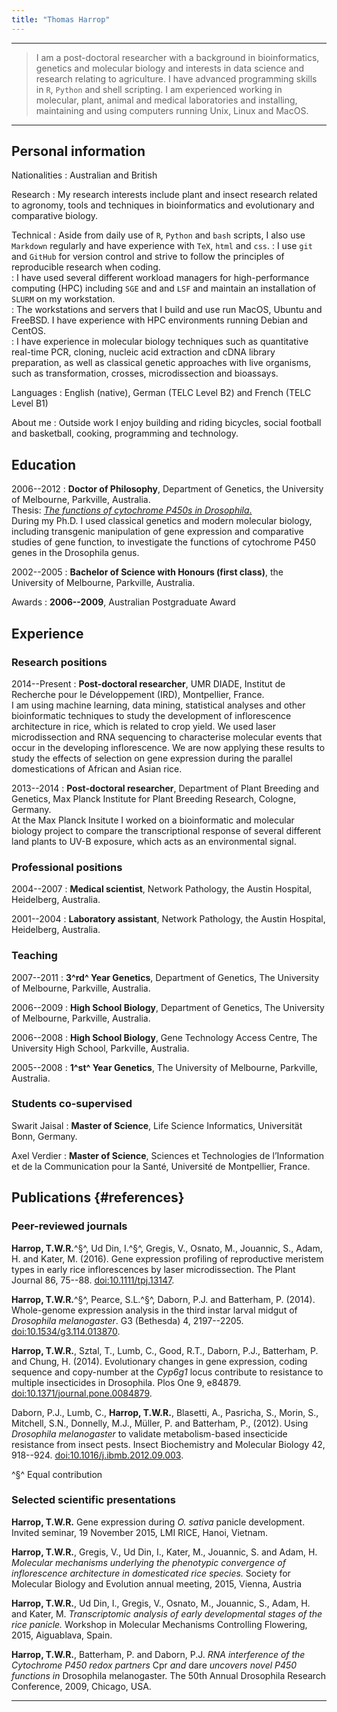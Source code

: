 ```yaml
---
title: "Thomas Harrop"
---
```


----

> I am a post-doctoral researcher with a background in bioinformatics, genetics and molecular biology and interests in data science and research relating to agriculture. I have advanced programming skills in `R`, `Python` and shell scripting. I am experienced working in molecular, plant, animal and medical laboratories and installing, maintaining and using computers running Unix, Linux and MacOS.

----

## Personal information

Nationalities
:   Australian and British

Research
:   My research interests include plant and insect research related to agronomy, tools and techniques in bioinformatics and evolutionary and comparative biology.

Technical
:   Aside from daily use of `R`, `Python` and `bash` scripts, I also use `Markdown` regularly and have experience with `TeX`, `html` and `css`.
:   I use `git` and `GitHub` for version control and strive to follow the principles of reproducible research when coding.  
:   I have used several different workload managers for high-performance computing (HPC) including `SGE` and and `LSF` and maintain an installation of `SLURM` on my workstation.  
:   The workstations and servers that I build and use run MacOS, Ubuntu and FreeBSD. I have experience with HPC environments running Debian and CentOS.  
:   I have experience in molecular biology techniques such as quantitative real-time PCR, cloning, nucleic acid extraction and cDNA library preparation, as well as classical genetic approaches with live organisms, such as transformation, crosses, microdissection and bioassays.

Languages
:   English (native), German (TELC Level B2) and French (TELC Level B1)

About me
:   Outside work I enjoy building and riding bicycles, social football and basketball, cooking, programming and technology.

## Education

2006--2012
:	**Doctor of Philosophy**, Department of Genetics, the University of Melbourne, Parkville, Australia.  
	Thesis: [*The functions of cytochrome P450s in Drosophila*.](http://cat.lib.unimelb.edu.au/record=b4827945~S32)  
	During my Ph.D. I used classical genetics and modern molecular biology, including transgenic manipulation of gene expression and comparative studies of gene function, to investigate the functions of cytochrome P450 genes in the Drosophila genus. 

2002--2005
:   **Bachelor of Science with Honours (first class)**, the University of Melbourne, Parkville, Australia.

Awards
:   **2006--2009**, Australian Postgraduate Award

## Experience

### Research positions

2014--Present
:	**Post-doctoral researcher**, UMR DIADE, Institut de Recherche
pour le Développement (IRD), Montpellier, France.  
	I am using machine learning, data mining, statistical analyses and other bioinformatic techniques to study the development of inflorescence architecture in rice, which is related to crop yield. We used laser microdissection and RNA sequencing to characterise molecular events that occur in the developing inflorescence. We are now applying these results to study the effects of selection on gene expression during the parallel domestications of African and Asian rice.

2013--2014
:	**Post-doctoral researcher**, Department of Plant Breeding and Genetics, Max Planck Institute for Plant Breeding Research, Cologne, Germany.  
	At the Max Planck Insitute I worked on a bioinformatic and molecular biology project to compare the transcriptional response of several different land plants to UV-B exposure, which acts as an environmental signal.

### Professional positions

2004--2007
:	**Medical scientist**, Network Pathology, the Austin Hospital, Heidelberg, Australia.

2001--2004
:	**Laboratory assistant**, Network Pathology, the Austin Hospital, Heidelberg, Australia.

### Teaching

2007--2011
:	**3^rd^ Year Genetics**, Department of Genetics, The University of Melbourne, Parkville, Australia.

2006--2009
:	**High School Biology**, Department of Genetics, The University of Melbourne, Parkville, Australia.

2006--2008
:	**High School Biology**, Gene Technology Access Centre, The University High School, Parkville, Australia.

2005--2008
:	**1^st^ Year Genetics**, The University of Melbourne, Parkville, Australia.

### Students co-supervised

Swarit Jaisal
:	**Master of Science**, Life Science Informatics, Universität Bonn, Germany.

Axel Verdier
:	**Master of Science**, Sciences et Technologies de l’Information et de la
Communication pour la Santé, Université de Montpellier, France.

## Publications {#references}

### Peer-reviewed journals

**Harrop, T.W.R.**^§^, Ud Din, I.^§^, Gregis, V., Osnato, M., Jouannic, S., Adam, H. and Kater, M. (2016). Gene expression profiling of reproductive meristem types in early rice inflorescences by laser microdissection. The Plant Journal 86, 75--88. [doi:10.1111/tpj.13147](http://dx.doi.org/10.1111/tpj.13147).

**Harrop, T.W.R.**^§^, Pearce, S.L.^§^, Daborn, P.J. and Batterham, P. (2014). Whole-genome expression analysis in the third instar larval midgut of *Drosophila melanogaster*. G3 (Bethesda) 4, 2197--2205. [doi:10.1534/g3.114.013870](http://g3journal.org/cgi/doi/10.1534/g3.114.013870).

**Harrop, T.W.R.**, Sztal, T., Lumb, C., Good, R.T., Daborn, P.J., Batterham, P. and Chung, H. (2014). Evolutionary changes in gene expression, coding sequence and copy-number at the *Cyp6g1* locus contribute to resistance to multiple insecticides in Drosophila. Plos One 9, e84879. [doi:10.1371/journal.pone.0084879](http://dx.plos.org/10.1371/journal.pone.0084879).

Daborn, P.J., Lumb, C., **Harrop, T.W.R.**, Blasetti, A., Pasricha, S., Morin, S., Mitchell, S.N., Donnelly, M.J., Müller, P. and Batterham, P., (2012). Using *Drosophila melanogaster* to validate metabolism-based insecticide resistance from insect pests. Insect Biochemistry and Molecular Biology 42, 918--924. [doi:10.1016/j.ibmb.2012.09.003](http://linkinghub.elsevier.com/retrieve/pii/S0965174812001269).

^§^ Equal contribution

### Selected scientific presentations

**Harrop, T.W.R.** Gene expression during *O. sativa* panicle development. Invited seminar, 19 November 2015, LMI RICE, Hanoi, Vietnam.

**Harrop, T.W.R.**, Gregis, V., Ud Din, I., Kater, M., Jouannic, S. and Adam, H. *Molecular mechanisms underlying the phenotypic convergence of inflorescence architecture in domesticated rice species.* Society for Molecular Biology and Evolution annual meeting, 2015, Vienna, Austria

**Harrop, T.W.R.**, Ud Din, I., Gregis, V., Osnato, M., Jouannic, S., Adam, H. and Kater, M. *Transcriptomic analysis of early developmental stages of the rice panicle.* Workshop in Molecular Mechanisms Controlling Flowering, 2015, Aiguablava, Spain.

**Harrop, T.W.R.**, Batterham, P. and Daborn, P.J. *RNA interference of the Cytochrome P450 redox partners* Cpr *and* dare *uncovers novel P450 functions in* Drosophila melanogaster. The 50th Annual Drosophila Research Conference, 2009, Chicago, USA.

----
